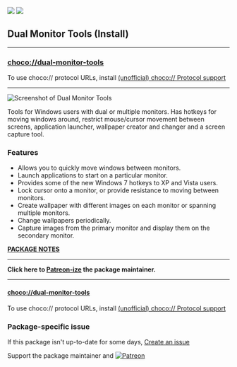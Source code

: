[![](https://img.shields.io/chocolatey/v/dual-monitor-tools?color=green&label=dual-monitor-tools)](https://chocolatey.org/packages/dual-monitor-tools) [![](https://img.shields.io/chocolatey/dt/dual-monitor-tools)](https://chocolatey.org/packages/dual-monitor-tools)

## Dual Monitor Tools (Install)

---

### [choco://dual-monitor-tools](choco://dual-monitor-tools)
To use choco:// protocol URLs, install [(unofficial) choco:// Protocol support ](https://chocolatey.org/packages/choco-protocol-support)

---

![Screenshot of Dual Monitor Tools](https://fsdn.com/con/app/proj/dualmonitortool/screenshots/dmt_cursor_general.png)

Tools for Windows users with dual or multiple monitors. Has hotkeys for moving windows around, restrict mouse/cursor movement between screens, application launcher, wallpaper creator and changer and a screen capture tool.

### Features
* Allows you to quickly move windows between monitors.
* Launch applications to start on a particular monitor.
* Provides some of the new Windows 7 hotkeys to XP and Vista users.
* Lock cursor onto a monitor, or provide resistance to moving between monitors.
* Create wallpaper with different images on each monitor or spanning multiple monitors.
* Change wallpapers periodically.
* Capture images from the primary monitor and display them on the secondary monitor.


**[PACKAGE NOTES](https://github.com/bcurran3/ChocolateyPackages/blob/master/dual-monitor-tools/readme.md)**
	

---

**Click here to [Patreon-ize](https://www.patreon.com/bcurran3) the package maintainer.**

---

#### [choco://dual-monitor-tools](choco://dual-monitor-tools)
To use choco:// protocol URLs, install [(unofficial) choco:// Protocol support ](https://chocolatey.org/packages/choco-protocol-support)

### Package-specific issue
If this package isn't up-to-date for some days, [Create an issue](https://github.com/tunisiano187/Chocolatey-packages/issues/new/choose)

Support the package maintainer and [![Patreon](https://cdn.jsdelivr.net/gh/tunisiano187/Chocolatey-packages@d15c4e19c709e7148588d4523ffc6dd3cd3c7e5e/icons/patreon.png)](https://www.patreon.com/bePatron?u=39585820)
